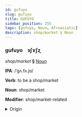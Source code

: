 ```yaml
---
id: gufuyo
slug: gufuyo
title: GUFUYO
sidebar_position: 255
tags: [gufuyo, Noun, Afroasiatic]
description: shop/market § Noun
---
```


### gufuyo&emsp;<span kind="abugida">ꜿʃɤʃɀ</span>

*shop/market* **§** [Noun](../../tags/Noun)

**IPA**: /ˈgʌ.fʌ.jɑ/

**Verb**: to be a shop/market

**Noun**: shop/market

**Modifier**: shop/market-related

<details>
    <summary>Origin</summary>
    Amharic ገበያ gäbäya [gəβ̞əja]<br/>
    <em>Afroasiatic Language Family</em>
</details>